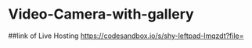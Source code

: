 # Video-Camera-with-gallery

##link of Live Hosting
https://codesandbox.io/s/shy-leftpad-lmqzdt?file=
